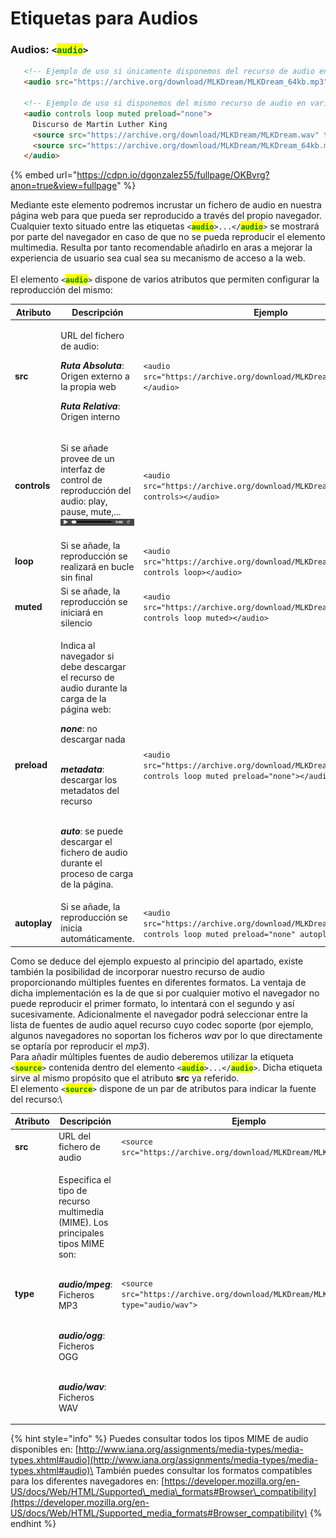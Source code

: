 # Etiquetas para Audios

### Audios: `<`<mark style="color:green;">`audio`</mark>`>`

```html
   <!-- Ejemplo de uso si únicamente disponemos del recurso de audio en un formato compatible -->
   <audio src="https://archive.org/download/MLKDream/MLKDream_64kb.mp3" controls loop muted preload="none">Discurso de Martin Luther King</audio>

   <!-- Ejemplo de uso si disponemos del mismo recurso de audio en varios formatos compatibles -->
   <audio controls loop muted preload="none">
     Discurso de Martin Luther King
     <source src="https://archive.org/download/MLKDream/MLKDream.wav" type="audio/wav">
     <source src="https://archive.org/download/MLKDream/MLKDream_64kb.mp3" type="audio/mpeg">
   </audio>
```

{% embed url="https://cdpn.io/dgonzalez55/fullpage/OKBvrg?anon=true&view=fullpage" %}

Mediante este elemento podremos incrustar un fichero de audio en nuestra página web para que pueda ser reproducido a través del propio navegador.\
Cualquier texto situado entre las etiquetas `<`<mark style="color:green;">**`audio`**</mark>`>...</`<mark style="color:green;">**`audio`**</mark>`>` se mostrará por parte del navegador en caso de que no se pueda reproducir el elemento multimedia. Resulta por tanto recomendable añadirlo en aras a mejorar la experiencia de usuario sea cual sea su mecanismo de acceso a la web.\
\
El elemento `<`<mark style="color:green;">**`audio`**</mark>`>` dispone de varios atributos que permiten configurar la reproducción del mismo:

| Atributo     | Descripción                                                                                                                                                                                                                                                                                                                                                                  | Ejemplo                                                                                                                |
| ------------ | ---------------------------------------------------------------------------------------------------------------------------------------------------------------------------------------------------------------------------------------------------------------------------------------------------------------------------------------------------------------------------- | ---------------------------------------------------------------------------------------------------------------------- |
| **src**      | <p>URL del fichero de audio:<br></p><p><em><strong>Ruta Absoluta</strong></em>: Origen externo a la propia web<br></p><p><em><strong>Ruta Relativa</strong></em>: Origen interno</p>                                                                                                                                                                                         | `<audio src="https://archive.org/download/MLKDream/MLKDream.wav"></audio>`                                             |
| **controls** | <p>Si se añade provee de un interfaz de control de reproducción del audio: play, pause, mute,...<br><img src="../.gitbook/assets/Audio-controls.png" alt=""></p>                                                                                                                                                                                                             | `<audio src="https://archive.org/download/MLKDream/MLKDream.wav" controls></audio>`                                    |
| **loop**     | Si se añade, la reproducción se realizará en bucle sin final                                                                                                                                                                                                                                                                                                                 | `<audio src="https://archive.org/download/MLKDream/MLKDream.wav" controls loop></audio>`                               |
| **muted**    | Si se añade, la reproducción se iniciará en silencio                                                                                                                                                                                                                                                                                                                         | `<audio src="https://archive.org/download/MLKDream/MLKDream.wav" controls loop muted></audio>`                         |
| **preload**  | <p>Indica al navegador si debe descargar el recurso de audio durante la carga de la página web:<br></p><p><em><strong>none</strong></em>: no descargar nada</p><p><br><em><strong>metadata</strong></em>: descargar los metadatos del recurso</p><p><br><em><strong>auto</strong></em>: se puede descargar el fichero de audio durante el proceso de carga de la página.</p> | `<audio src="https://archive.org/download/MLKDream/MLKDream.wav" controls loop muted preload="none"></audio>`          |
| **autoplay** | Si se añade, la reproducción se inicia automáticamente.                                                                                                                                                                                                                                                                                                                      | `<audio src="https://archive.org/download/MLKDream/MLKDream.wav" controls loop muted preload="none" autoplay></audio>` |

Como se deduce del ejemplo expuesto al principio del apartado, existe también la posibilidad de incorporar nuestro recurso de audio proporcionando múltiples fuentes en diferentes formatos. La ventaja de dicha implementación es la de que si por cualquier motivo el navegador no puede reproducir el primer formato, lo intentará con el segundo y así sucesivamente. Adicionalmente el navegador podrá seleccionar entre la lista de fuentes de audio aquel recurso cuyo codec soporte (por ejemplo, algunos navegadores no soportan los ficheros _wav_ por lo que directamente se optaría por reproducir el _mp3_).\
Para añadir múltiples fuentes de audio deberemos utilizar la etiqueta `<`<mark style="color:green;">**`source`**</mark>`>` contenida dentro del elemento `<`<mark style="color:green;">**`audio`**</mark>`>...</`<mark style="color:green;">**`audio`**</mark>`>`. Dicha etiqueta sirve al mismo propósito que el atributo **src** ya referido.\
El elemento `<`<mark style="color:green;">**`source`**</mark>`>` dispone de un par de atributos para indicar la fuente del recurso:\


| Atributo | Descripción                                                                                                                                                                                                                                                                  | Ejemplo                                                                              |
| -------- | ---------------------------------------------------------------------------------------------------------------------------------------------------------------------------------------------------------------------------------------------------------------------------- | ------------------------------------------------------------------------------------ |
| **src**  | URL del fichero de audio                                                                                                                                                                                                                                                     | `<source src="https://archive.org/download/MLKDream/MLKDream.wav">`                  |
| **type** | <p>Especifica el tipo de recurso multimedia (MIME). Los principales tipos MIME son:</p><p><br><em><strong>audio/mpeg</strong></em>: Ficheros MP3</p><p><br><em><strong>audio/ogg</strong></em>: Ficheros OGG</p><p><br><em><strong>audio/wav</strong></em>: Ficheros WAV</p> | `<source src="https://archive.org/download/MLKDream/MLKDream.wav" type="audio/wav">` |

{% hint style="info" %}
Puedes consultar todos los tipos MIME de audio disponibles en: [http://www.iana.org/assignments/media-types/media-types.xhtml#audio](http://www.iana.org/assignments/media-types/media-types.xhtml#audio)\
También puedes consultar los formatos compatibles para los diferentes navegadores en: [https://developer.mozilla.org/en-US/docs/Web/HTML/Supported\_media\_formats#Browser\_compatibility](https://developer.mozilla.org/en-US/docs/Web/HTML/Supported_media_formats#Browser_compatibility)
{% endhint %}
